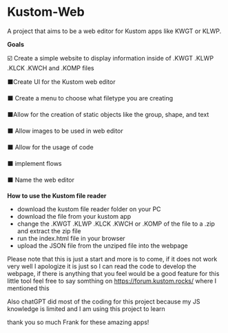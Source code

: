 # Kustom-Web
A project that aims to be a web editor for Kustom apps like KWGT or KLWP.

**Goals**

☑️ Create a simple website to display information inside of .KWGT .KLWP .KLCK .KWCH and .KOMP files

⬛Create UI for the Kustom web editor

⬛ Create a menu to choose what filetype you are creating

⬛Allow for the creation of static objects like the group, shape, and text

⬛ Allow images to be used in web editor

⬛ Allow for the usage of code

⬛ implement flows

⬛ Name the web editor


**How to use the Kustom file reader**

* download the kustom file reader folder on your PC
* download the file from your kustom app
* change the .KWGT .KLWP .KLCK .KWCH or .KOMP of the file to a .zip and extract the zip file
* run the index.html file in your browser
* upload the JSON file from the unziped file into the webpage

Please note that this is just a start and more is to come, if it does not work very well I apologize it is just so I can read the code to develop the webpage, if there is anything that you feel would be a good feature for this little tool feel free to say somthing on https://forum.kustom.rocks/ where I mentioned this

Also chatGPT did most of the coding for this project because my JS knowledge is limited and I am using this project to learn

thank you so much Frank for these amazing apps!



